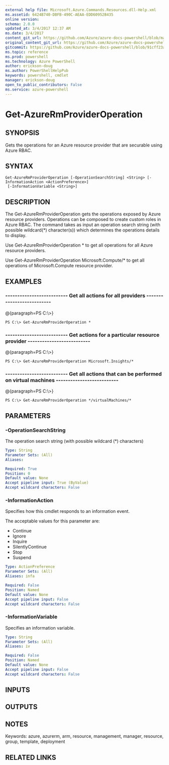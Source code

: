 ```yaml
---
external help file: Microsoft.Azure.Commands.Resources.dll-Help.xml
ms.assetid: 6424B740-DBFB-490C-AEAA-EDD60952B435
online version: 
schema: 2.0.0
updated_at: 3/4/2017 12:37 AM
ms.date: 3/4/2017
content_git_url: https://github.com/Azure/azure-docs-powershell/blob/master/azureps-cmdlets-docs/ResourceManager/AzureRM.Resources/vTrue/Get-AzureRmProviderOperation.md
original_content_git_url: https://github.com/Azure/azure-docs-powershell/blob/master/azureps-cmdlets-docs/ResourceManager/AzureRM.Resources/vTrue/Get-AzureRmProviderOperation.md
gitcommit: https://github.com/Azure/azure-docs-powershell/blob/91cff23a000b99dc60ec82204d789c7ace1d7134/azureps-cmdlets-docs/ResourceManager/AzureRM.Resources/vTrue/Get-AzureRmProviderOperation.md
ms.topic: reference
ms.prod: powershell
ms.technology: Azure PowerShell
author: erickson-doug
ms.author: PowerShellHelpPub
keywords: powershell, cmdlet
manager: erickson-doug
open_to_public_contributors: False
ms.service: azure-powershell
---
```


# Get-AzureRmProviderOperation

## SYNOPSIS
Gets the operations for an Azure resource provider that are securable using Azure RBAC.

## SYNTAX

```
Get-AzureRmProviderOperation [-OperationSearchString] <String> [-InformationAction <ActionPreference>]
 [-InformationVariable <String>]
```

## DESCRIPTION
The Get-AzureRmProviderOperation gets the operations exposed by Azure resource providers.
Operations can be composed to create custom roles in Azure RBAC.
The command takes as input an operation search string (with possible wildcard(*) character(s)) which determines the operations details to display.

Use Get-AzureRmProviderOperation * to get all operations for all Azure resource providers.

Use Get-AzureRmProviderOperation Microsoft.Compute/* to get all operations of Microsoft.Compute resource provider.

## EXAMPLES

### --------------------------  Get all actions for all providers  --------------------------
@{paragraph=PS C:\\\>}

```
PS C:\> Get-AzureRmProviderOperation *
```

### --------------------------  Get actions for a particular resource provider  --------------------------
@{paragraph=PS C:\\\>}

```
PS C:\> Get-AzureRmProviderOperation Microsoft.Insights/*
```

### --------------------------  Get all actions that can be performed on virtual machines  --------------------------
@{paragraph=PS C:\\\>}

```
PS C:\> Get-AzureRmProviderOperation */virtualMachines/*
```

## PARAMETERS

### -OperationSearchString
The operation search string (with possible wildcard (*) characters)

```yaml
Type: String
Parameter Sets: (All)
Aliases: 

Required: True
Position: 0
Default value: None
Accept pipeline input: True (ByValue)
Accept wildcard characters: False
```

### -InformationAction
Specifies how this cmdlet responds to an information event.

The acceptable values for this parameter are:

- Continue
- Ignore
- Inquire
- SilentlyContinue
- Stop
- Suspend

```yaml
Type: ActionPreference
Parameter Sets: (All)
Aliases: infa

Required: False
Position: Named
Default value: None
Accept pipeline input: False
Accept wildcard characters: False
```

### -InformationVariable
Specifies an information variable.

```yaml
Type: String
Parameter Sets: (All)
Aliases: iv

Required: False
Position: Named
Default value: None
Accept pipeline input: False
Accept wildcard characters: False
```

## INPUTS

## OUTPUTS

## NOTES
Keywords: azure, azurerm, arm, resource, management, manager, resource, group, template, deployment

## RELATED LINKS


